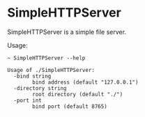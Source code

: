 # SimpleHTTPServer

SimpleHTTPServer is a simple file server.

Usage:

```shell
~ SimpleHTTPServer --help

Usage of ./SimpleHTTPServer:
  -bind string
        bind address (default "127.0.0.1")
  -directory string
        root directory (default "./")
  -port int
        bind port (default 8765)
```
